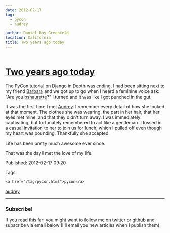 ```yaml
---
date: 2012-02-17
tag: 
  - pycon
  - audrey

author: Daniel Roy Greenfeld
location: California
title: Two years ago today
---
```

<div class="twelve wide column">

<h1 class="ui block header">
<div class="content">
<a href="/two-years-ago-today.html">Two years ago today</a>
</div>
</h1>
<p>The <a href="http://us.pycon.org" target="_blank">PyCon</a> tutorial on Django in Depth was ending.
I had been sitting next to my friend <a href="http://djangrrl.com/" target="_blank">Barbara</a> and
we got up to go when I heard a feminine voice ask: "Are you
<a href="https://twitter.com/bshaurette" target="_blank">bshaurette</a>?" I turned and it was like
I got punched in the gut.</p>
<p>It was the first time I met <a href="http://audreymroy.com" target="_blank">Audrey</a>. I remember
every detail of how she looked at that moment. The clothes she was
wearing, the part in her hair, that her eyes met mine, and that they
didn't turn away. I was immediately captivating, but fortunately
remembered to act like a gentleman. I tossed in a casual invitation to
her to join us for lunch, which I pulled off even though my heart was
pounding. Thankfully she accepted.</p>
<p>Life has been pretty much awesome ever since.</p>
<p>That was the day I met the love of my life.</p>
<p>Published: 2012-02-17 09:20</p>
<p>Tags:
  
    <a href="/tag/pycon.html">pycon</a>
<a href="/tag/audrey.html">audrey</a>
</p>
<hr/>
<h3 class="ui header">Subscribe!</h3>
<p>If you read this far, you might want to follow me on <a href="https://twitter.com/pydanny">twitter</a> or <a href="https://github.com/pydanny">github</a> and subscribe via email below (I'll email you new articles when I publish them).</p>
<!-- Begin MailChimp Signup Form -->
</div>